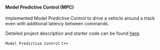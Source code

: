 #### Model Predictive Control (MPC) ####

Implemented Model Predictive Control to drive a vehicle around a track even with additional latency between commands.

Detailed project description and starter code can be found [here](https://github.com/udacity/CarND-MPC-Project).

`Model Predictive Control` `C++`